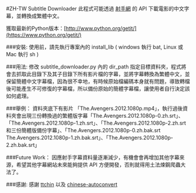 ﻿#ZH-TW Subtitle Downloader
此程式可能透過 [射手網](http://www.shooter.cn/) 的 API 下載電影的中文字幕，並轉換成繁體中文。

獲取最新的Python版本：[http://www.python.org/getit/](https://www.python.org/getit/)

###安裝:
使用前，請先執行專案內的 install_lib ( windows 執行 bat, Linux 或 Mac 執行 sh )

###用法:
修改 subtitle_downloader.py 內的 dir_path 指定目標資料夾，程式將會去抓取此目錄下及其子目錄下所有影片檔的字幕，並將字幕轉換為繁體中文，並保留簡體中文字幕檔，因為很不幸地，有時候原始檔編碼本身就有問題，導致轉檔後可能產生不可修復的字幕檔，所以備份原始的簡體字幕檔，讓使用者自行決定該如何處理。

###舉例：
資料夾底下有影片 「The.Avengers.2012.1080p.mp4」，執行過後資料夾會出現三份轉換過的繁體版字幕「The.Avengers.2012.1080p-0.zh.srt」、「The.Avengers.2012.1080p-1.zh.srt」、「The.Avengers.2012.1080p-2.zh.srt 和三份簡體版備份字幕」、「The.Avengers.2012.1080p-0.zh.bak.srt The.Avengers.2012.1080p-1.zh.bak.srt」、「The.Avengers.2012.1080p-2.zh.bak.srt」

###Future Work：
因應射手字幕資料量逐漸減少，有機會會再增加其他字幕來源，希望其他字幕網站未來能夠提供 API 方便開發，否則就得用土法煉鋼爬蟲大法了。

###感謝:
感謝 [ttchin](https://github.com/ttchin/shooter-subtitle-downloader) 以及 [chinese-autoconvert](https://code.google.com/p/chinese-autoconvert/)

